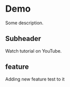 # Demo

Some description.

## Subheader

Watch tutorial on YouTube.

## feature

Adding new feature test to it
